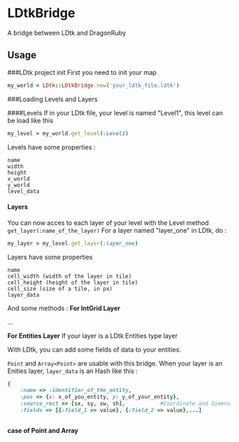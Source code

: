 # LDtkBridge
A bridge between LDtk and DragonRuby

## Usage

###LDtk project init
First you need to init your map

```ruby
my_world = LDtk::LDtkBridge.new('your_ldtk_file.ldtk')
```

###Loading Levels and Layers

####Levels
If in your LDtk file, your level is named "Level1", this level can be load like this

```ruby
my_level = my_world.get_level(:Level1)
```
Levels have some properties :

```
name
width
height
x_world
y_world
level_data
```
#### Layers
You can now acces to each layer of your level with the Level method `get_layer(:name_of_the_layer)`
For a layer named "layer_one" in LDtk, do :


```ruby
my_layer = my_level.get_layer(:layer_one)
```

Layers have some properties

```
name
cell_width (width of the layer in tile)
cell_height (height of the layer in tile)
cell_size (size of a tile, in px)
layer_data
```


And some methods : 
**For IntGrid Layer**


...

**For Entities Layer**
If your layer is a LDtk Entities type layer

With LDtk, you can add some fields of data to your entities.

`Point` and `Array<Point>` are usable with this bridge.
When your layer is an Enities layer, `layer_data` is an Hash like this :

```ruby
{
	:name => :identifier_of_the_entity,
	:pos => {x: x_of_you_entity, y: y_of_your_entity},
	:source_rect => [sx, sy, sw, sh],			#Coordinate and dimension of your tile in the tileset
	:fields => [{:field_1 => value}, {:field_2 => value},...]						#Array of fields
	
```



**case of Point and Array<Point>**



